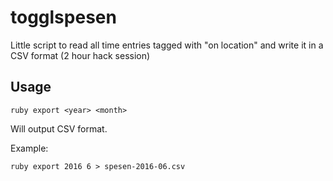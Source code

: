 # togglspesen

Little script to read all time entries tagged with "on location" and write it in a CSV format (2 hour hack session)

## Usage

```shell
ruby export <year> <month>
```

Will output CSV format.

Example:

```shell
ruby export 2016 6 > spesen-2016-06.csv
```
